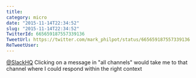```yaml
---
title: 
category: micro
date: "2015-11-14T22:34:52"
slug: "2015-11-14T22:34:52"
TwitterId: 665659187557339136
TweetUrl: https://twitter.com/mark_philpot/status/665659187557339136
ReTweetUser: 
---
```


[@SlackHQ](https://twitter.com/SlackHQ) Clicking on a message in "all channels" would take me to that channel where I could respond within the right context